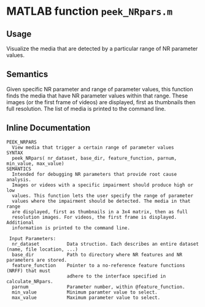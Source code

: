 # MATLAB function `peek_NRpars.m`
 
## Usage

Visualize the media that are detected by a particular range of NR parameter values. 

## Semantics

Given specific NR parameter and range of parameter values, this function finds the media that have NR parameter values within that range. These images (or the first frame of videos) are displayed, first as thumbnails then full resolution. The list of media is printed to the command line.

## Inline Documentation
```text
PEEK_NRPARS
  View media that trigger a certain range of parameter values
SYNTAX
  peek_NRpars( nr_dataset, base_dir, feature_function, parnum, min_value, max_value)
SEMANTICS
  Intended for debugging NR parameters that provide root cause analysis.
  Images or videos with a specific impairment should produce high or low
  values. This function lets the user specify the range of parameter
  values where the impairment should be detected. The media in that range
  are displayed, first as thumbnails in a 3x4 matrix, then as full
  resolution images. For videos, the first frame is displayed. Additional
  information is printed to the command line. 

 Input Parameters:
  nr_dataset          Data struction. Each describes an entire dataset (name, file location, ...)
  base_dir            Path to directory where NR features and NR parameters are stored.
  feature_function    Pointer to a no-reference feature functions (NRFF) that must 
                      adhere to the interface specified in calculate_NRpars.
  parnum              Parameter number, within @feature_function.
  min_value           Minimum paramter value to select.
  max_value           Maximum parameter value to select.
```

